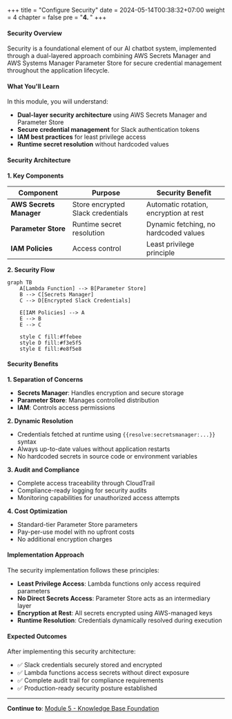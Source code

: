 +++
title = "Configure Security"
date = 2024-05-14T00:38:32+07:00
weight = 4
chapter = false
pre = "<b>4. </b>"
+++

#### Security Overview

Security is a foundational element of our AI chatbot system, implemented through a dual-layered approach combining AWS Secrets Manager and AWS Systems Manager Parameter Store for secure credential management throughout the application lifecycle.

#### What You'll Learn

In this module, you will understand:

- **Dual-layer security architecture** using AWS Secrets Manager and Parameter Store
- **Secure credential management** for Slack authentication tokens
- **IAM best practices** for least privilege access
- **Runtime secret resolution** without hardcoded values

#### Security Architecture

**1. Key Components**

| Component               | Purpose                           | Security Benefit                       |
| ----------------------- | --------------------------------- | -------------------------------------- |
| **AWS Secrets Manager** | Store encrypted Slack credentials | Automatic rotation, encryption at rest |
| **Parameter Store**     | Runtime secret resolution         | Dynamic fetching, no hardcoded values  |
| **IAM Policies**        | Access control                    | Least privilege principle              |

**2. Security Flow**

```mermaid
graph TB
    A[Lambda Function] --> B[Parameter Store]
    B --> C[Secrets Manager]
    C --> D[Encrypted Slack Credentials]

    E[IAM Policies] --> A
    E --> B
    E --> C

    style C fill:#ffebee
    style D fill:#f3e5f5
    style E fill:#e8f5e8
```

#### Security Benefits

**1. Separation of Concerns**

- **Secrets Manager**: Handles encryption and secure storage
- **Parameter Store**: Manages controlled distribution
- **IAM**: Controls access permissions

**2. Dynamic Resolution**

- Credentials fetched at runtime using `{{resolve:secretsmanager:...}}` syntax
- Always up-to-date values without application restarts
- No hardcoded secrets in source code or environment variables

**3. Audit and Compliance**

- Complete access traceability through CloudTrail
- Compliance-ready logging for security audits
- Monitoring capabilities for unauthorized access attempts

**4. Cost Optimization**

- Standard-tier Parameter Store parameters
- Pay-per-use model with no upfront costs
- No additional encryption charges

#### Implementation Approach

The security implementation follows these principles:

- **Least Privilege Access**: Lambda functions only access required parameters
- **No Direct Secrets Access**: Parameter Store acts as an intermediary layer
- **Encryption at Rest**: All secrets encrypted using AWS-managed keys
- **Runtime Resolution**: Credentials dynamically resolved during execution

#### Expected Outcomes

After implementing this security architecture:

- ✅ Slack credentials securely stored and encrypted
- ✅ Lambda functions access secrets without direct exposure
- ✅ Complete audit trail for compliance requirements
- ✅ Production-ready security posture established

---

**Continue to**: [Module 5 - Knowledge Base Foundation](../5-knowledge-base/)
